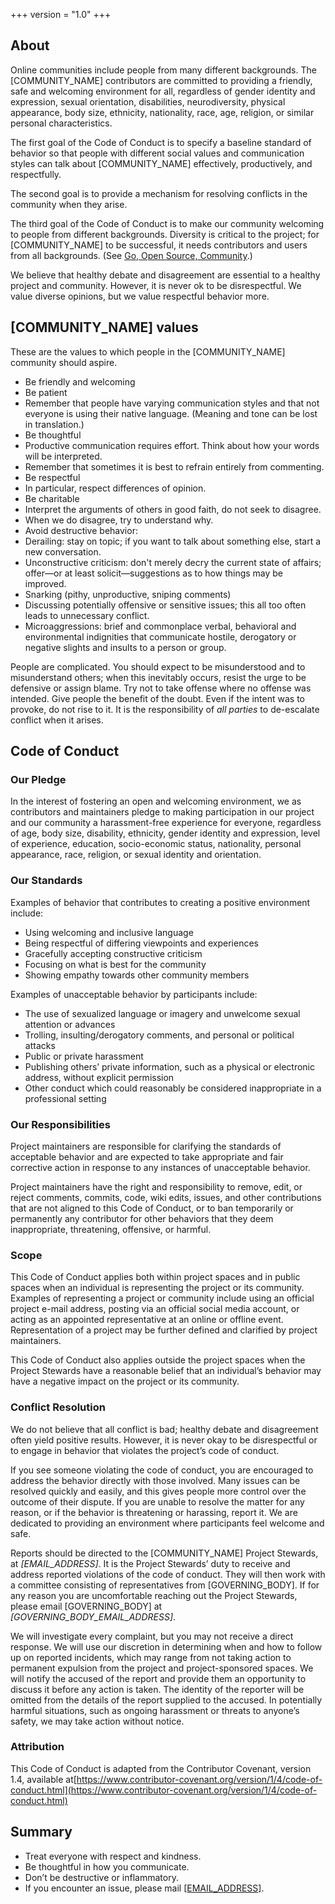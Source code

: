 +++
version = "1.0"
+++

## About

Online communities include people from many different backgrounds. The [COMMUNITY_NAME] contributors are committed to providing a friendly, safe and welcoming environment for all, regardless of gender identity and expression, sexual orientation, disabilities, neurodiversity, physical appearance, body size, ethnicity, nationality, race, age, religion, or similar personal characteristics.

The first goal of the Code of Conduct is to specify a baseline standard of behavior so that people with different social values and communication styles can talk about [COMMUNITY_NAME] effectively, productively, and respectfully.

The second goal is to provide a mechanism for resolving conflicts in the community when they arise.

The third goal of the Code of Conduct is to make our community welcoming to people from different backgrounds. Diversity is critical to the project; for [COMMUNITY_NAME] to be successful, it needs contributors and users from all backgrounds. (See [Go, Open Source, Community](https://blog.golang.org/open-source).)

We believe that healthy debate and disagreement are essential to a healthy project and community. However, it is never ok to be disrespectful. We value diverse opinions, but we value respectful behavior more.

## [COMMUNITY_NAME] values

These are the values to which people in the [COMMUNITY_NAME] community should aspire.

- Be friendly and welcoming
- Be patient 
 - Remember that people have varying communication styles and that not everyone is using their native language. (Meaning and tone can be lost in translation.) 
- Be thoughtful 
 - Productive communication requires effort. Think about how your words will be interpreted. 
 - Remember that sometimes it is best to refrain entirely from commenting. 
- Be respectful 
 - In particular, respect differences of opinion. 
- Be charitable 
 - Interpret the arguments of others in good faith, do not seek to disagree. 
 - When we do disagree, try to understand why. 
- Avoid destructive behavior: 
 - Derailing: stay on topic; if you want to talk about something else, start a new conversation. 
 - Unconstructive criticism: don't merely decry the current state of affairs; offer—or at least solicit—suggestions as to how things may be improved. 
 - Snarking (pithy, unproductive, sniping comments) 
 - Discussing potentially offensive or sensitive issues; this all too often leads to unnecessary conflict. 
 - Microaggressions: brief and commonplace verbal, behavioral and environmental indignities that communicate hostile, derogatory or negative slights and insults to a person or group. 

People are complicated. You should expect to be misunderstood and to misunderstand others; when this inevitably occurs, resist the urge to be defensive or assign blame. Try not to take offense where no offense was intended. Give people the benefit of the doubt. Even if the intent was to provoke, do not rise to it. It is the responsibility of _all parties_ to de-escalate conflict when it arises.

## Code of Conduct

### Our Pledge

In the interest of fostering an open and welcoming environment, we as contributors and maintainers pledge to making participation in our project and our community a harassment-free experience for everyone, regardless of age, body size, disability, ethnicity, gender identity and expression, level of experience, education, socio-economic status, nationality, personal appearance, race, religion, or sexual identity and orientation.

### Our Standards

Examples of behavior that contributes to creating a positive environment include:

- Using welcoming and inclusive language
- Being respectful of differing viewpoints and experiences
- Gracefully accepting constructive criticism
- Focusing on what is best for the community
- Showing empathy towards other community members

Examples of unacceptable behavior by participants include:

- The use of sexualized language or imagery and unwelcome sexual attention or advances
- Trolling, insulting/derogatory comments, and personal or political attacks
- Public or private harassment
- Publishing others’ private information, such as a physical or electronic address, without explicit permission
- Other conduct which could reasonably be considered inappropriate in a professional setting

### Our Responsibilities

Project maintainers are responsible for clarifying the standards of acceptable behavior and are expected to take appropriate and fair corrective action in response to any instances of unacceptable behavior.

Project maintainers have the right and responsibility to remove, edit, or reject comments, commits, code, wiki edits, issues, and other contributions that are not aligned to this Code of Conduct, or to ban temporarily or permanently any contributor for other behaviors that they deem inappropriate, threatening, offensive, or harmful.

### Scope

This Code of Conduct applies both within project spaces and in public spaces when an individual is representing the project or its community. Examples of representing a project or community include using an official project e-mail address, posting via an official social media account, or acting as an appointed representative at an online or offline event. Representation of a project may be further defined and clarified by project maintainers.

This Code of Conduct also applies outside the project spaces when the Project Stewards have a reasonable belief that an individual’s behavior may have a negative impact on the project or its community.

### Conflict Resolution

We do not believe that all conflict is bad; healthy debate and disagreement often yield positive results. However, it is never okay to be disrespectful or to engage in behavior that violates the project’s code of conduct.

If you see someone violating the code of conduct, you are encouraged to address the behavior directly with those involved. Many issues can be resolved quickly and easily, and this gives people more control over the outcome of their dispute. If you are unable to resolve the matter for any reason, or if the behavior is threatening or harassing, report it. We are dedicated to providing an environment where participants feel welcome and safe.

Reports should be directed to the [COMMUNITY_NAME] Project Stewards, at _[EMAIL_ADDRESS]_. It is the Project Stewards’ duty to receive and address reported violations of the code of conduct. They will then work with a committee consisting of representatives from [GOVERNING_BODY]. If for any reason you are uncomfortable reaching out the Project Stewards, please email [GOVERNING_BODY] at _[GOVERNING_BODY_EMAIL_ADDRESS]_.

We will investigate every complaint, but you may not receive a direct response. We will use our discretion in determining when and how to follow up on reported incidents, which may range from not taking action to permanent expulsion from the project and project-sponsored spaces. We will notify the accused of the report and provide them an opportunity to discuss it before any action is taken. The identity of the reporter will be omitted from the details of the report supplied to the accused. In potentially harmful situations, such as ongoing harassment or threats to anyone’s safety, we may take action without notice.

### Attribution

This Code of Conduct is adapted from the Contributor Covenant, version 1.4, available at[https://www.contributor-covenant.org/version/1/4/code-of-conduct.html](https://www.contributor-covenant.org/version/1/4/code-of-conduct.html)

## Summary

- Treat everyone with respect and kindness.
- Be thoughtful in how you communicate.
- Don’t be destructive or inflammatory.
- If you encounter an issue, please mail [[EMAIL_ADDRESS]](mailto:[EMAIL_ADDRESS]).
